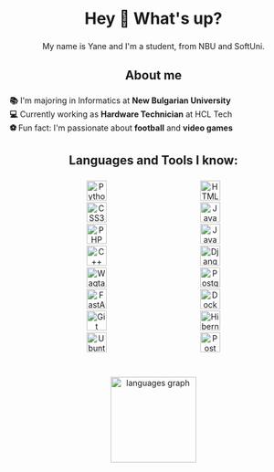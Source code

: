 <h1 align="center">Hey 👋 What's up?</h1>

###

<p align="center">My name is Yane and I'm a student, from NBU and SoftUni.</p>

###

<h2 align="center">About me</h2>

###

<p align="left"><b>📚</b> I'm majoring in Informatics at <b>New Bulgarian University</b><br><b>💻</b>  Currently working as <b>Hardware Technician</b> at HCL Tech<br><b>⚽ </b> Fun fact: I'm passionate about <b>football</b> and <b>video games</b>

###

<h2 align="center">
  Languages and Tools I know:</h2>



###

<div align="center">
  <img src="https://cdn.jsdelivr.net/gh/devicons/devicon/icons/python/python-original.svg" height="35" alt="Python logo" style="margin: 0 80px;" />
  <img src="https://cdn.jsdelivr.net/gh/devicons/devicon/icons/html5/html5-original.svg" height="35" alt="HTML5 logo" style="margin: 0 80px;" />
  <img src="https://cdn.jsdelivr.net/gh/devicons/devicon/icons/css3/css3-original.svg" height="35" alt="CSS3 logo" style="margin: 0 80px;" />
  <img src="https://cdn.jsdelivr.net/gh/devicons/devicon/icons/javascript/javascript-original.svg" height="35" alt="JavaScript logo" style="margin: 0 80px;" />
  <img src="https://cdn.jsdelivr.net/gh/devicons/devicon/icons/php/php-original.svg" height="35" alt="PHP logo" style="margin: 0 80px;" />
  <img src="https://cdn.jsdelivr.net/gh/devicons/devicon/icons/java/java-original.svg" height="35" alt="Java logo" style="margin: 0 80px;" />
  <img src="https://cdn.jsdelivr.net/gh/devicons/devicon/icons/cplusplus/cplusplus-original.svg" height="35" alt="C++ logo" style="margin: 0 80px;" />
  <img src="https://cdn.jsdelivr.net/gh/devicons/devicon/icons/django/django-plain.svg" height="35" alt="Django logo" style="margin: 0 80px;" />
  <img src="https://cdn.jsdelivr.net/gh/devicons/devicon/icons/wagtail/wagtail-original.svg" height="35" alt="Wagtail logo" style="margin: 0 80px;" />
  <img src="https://cdn.jsdelivr.net/gh/devicons/devicon/icons/postgresql/postgresql-original.svg" height="35" alt="PostgreSQL logo" style="margin: 0 80px;" />
  <img src="https://cdn.jsdelivr.net/gh/devicons/devicon/icons/fastapi/fastapi-original.svg" height="35" alt="FastAPI logo" style="margin: 0 80px;" />
  <img src="https://cdn.jsdelivr.net/gh/devicons/devicon/icons/docker/docker-original.svg" height="35" alt="Docker logo" style="margin: 0 80px;" />
  <img src="https://cdn.jsdelivr.net/gh/devicons/devicon/icons/git/git-original.svg" height="35" alt="Git logo" style="margin: 0 80px;" />
  <img src="https://www.vectorlogo.zone/logos/hibernate/hibernate-icon.svg" height="35" alt="Hibernate logo" style="margin: 0 80px;" />
  <img src="https://cdn.jsdelivr.net/gh/devicons/devicon/icons/ubuntu/ubuntu-plain.svg" height="35" alt="Ubuntu logo" style="margin: 0 80px;" />
  <img src="https://www.vectorlogo.zone/logos/getpostman/getpostman-icon.svg" height="35" alt="Postman logo" style="margin: 0 80px;" />
</div>



###
</div>

###

<br clear="both">

<div align="center">
  <img src="https://github-readme-stats.vercel.app/api/top-langs?username=Yaneww11&locale=en&hide_title=false&layout=compact&exclude_lang=php&card_width=320&langs_count=5&theme=transparent&hide_border=false&order=2&hide=php" height="150" alt="languages graph"  />
</div>

###
